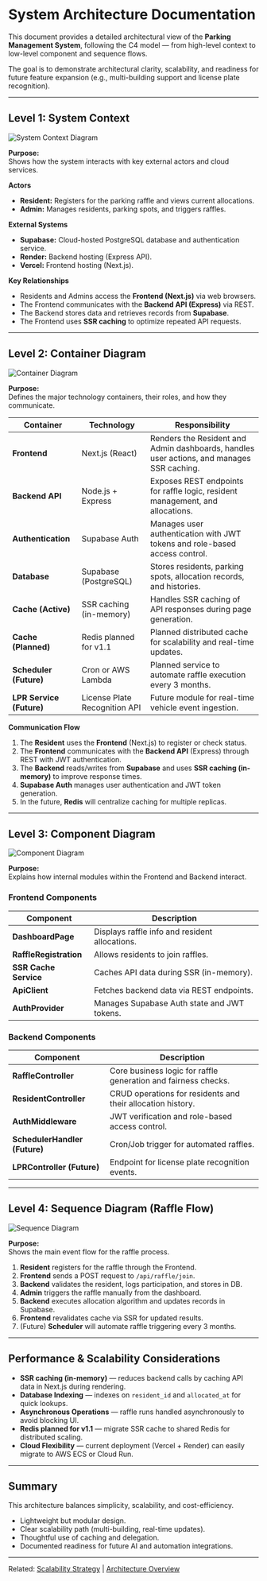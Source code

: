 # System Architecture Documentation

This document provides a detailed architectural view of the **Parking Management System**, following the C4 model — from high-level context to low-level component and sequence flows.

The goal is to demonstrate architectural clarity, scalability, and readiness for future feature expansion (e.g., multi-building support and license plate recognition).

---

## Level 1: System Context

![System Context Diagram](./system-context-diagram.png)

**Purpose:**  
Shows how the system interacts with key external actors and cloud services.

**Actors**

- **Resident:** Registers for the parking raffle and views current allocations.
- **Admin:** Manages residents, parking spots, and triggers raffles.

**External Systems**

- **Supabase:** Cloud-hosted PostgreSQL database and authentication service.
- **Render:** Backend hosting (Express API).
- **Vercel:** Frontend hosting (Next.js).

**Key Relationships**

- Residents and Admins access the **Frontend (Next.js)** via web browsers.
- The Frontend communicates with the **Backend API (Express)** via REST.
- The Backend stores data and retrieves records from **Supabase**.
- The Frontend uses **SSR caching** to optimize repeated API requests.

---

## Level 2: Container Diagram

![Container Diagram](./container-diagram.png)

**Purpose:**  
Defines the major technology containers, their roles, and how they communicate.

| Container                | Technology                    | Responsibility                                                                            |
| ------------------------ | ----------------------------- | ----------------------------------------------------------------------------------------- |
| **Frontend**             | Next.js (React)               | Renders the Resident and Admin dashboards, handles user actions, and manages SSR caching. |
| **Backend API**          | Node.js + Express             | Exposes REST endpoints for raffle logic, resident management, and allocations.            |
| **Authentication**       | Supabase Auth                 | Manages user authentication with JWT tokens and role-based access control.                |
| **Database**             | Supabase (PostgreSQL)         | Stores residents, parking spots, allocation records, and histories.                       |
| **Cache (Active)**       | SSR caching (in-memory)       | Handles SSR caching of API responses during page generation.                              |
| **Cache (Planned)**      | Redis planned for v1.1        | Planned distributed cache for scalability and real-time updates.                          |
| **Scheduler (Future)**   | Cron or AWS Lambda            | Planned service to automate raffle execution every 3 months.                              |
| **LPR Service (Future)** | License Plate Recognition API | Future module for real-time vehicle event ingestion.                                      |

**Communication Flow**

1. The **Resident** uses the **Frontend** (Next.js) to register or check status.
2. The **Frontend** communicates with the **Backend API** (Express) through REST with JWT authentication.
3. The **Backend** reads/writes from **Supabase** and uses **SSR caching (in-memory)** to improve response times.
4. **Supabase Auth** manages user authentication and JWT token generation.
5. In the future, **Redis** will centralize caching for multiple replicas.

---

## Level 3: Component Diagram

![Component Diagram](./component-diagram.png)

**Purpose:**  
Explains how internal modules within the Frontend and Backend interact.

### **Frontend Components**

| Component              | Description                                    |
| ---------------------- | ---------------------------------------------- |
| **DashboardPage**      | Displays raffle info and resident allocations. |
| **RaffleRegistration** | Allows residents to join raffles.              |
| **SSR Cache Service**  | Caches API data during SSR (in-memory).        |
| **ApiClient**          | Fetches backend data via REST endpoints.       |
| **AuthProvider**       | Manages Supabase Auth state and JWT tokens.    |

### **Backend Components**

| Component                     | Description                                                    |
| ----------------------------- | -------------------------------------------------------------- |
| **RaffleController**          | Core business logic for raffle generation and fairness checks. |
| **ResidentController**        | CRUD operations for residents and their allocation history.    |
| **AuthMiddleware**            | JWT verification and role-based access control.                |
| **SchedulerHandler (Future)** | Cron/Job trigger for automated raffles.                        |
| **LPRController (Future)**    | Endpoint for license plate recognition events.                 |

---

## Level 4: Sequence Diagram (Raffle Flow)

![Sequence Diagram](./sequence-diagram.png)

**Purpose:**  
Shows the main event flow for the raffle process.

1. **Resident** registers for the raffle through the Frontend.
2. **Frontend** sends a POST request to `/api/raffle/join`.
3. **Backend** validates the resident, logs participation, and stores in DB.
4. **Admin** triggers the raffle manually from the dashboard.
5. **Backend** executes allocation algorithm and updates records in Supabase.
6. **Frontend** revalidates cache via SSR for updated results.
7. (Future) **Scheduler** will automate raffle triggering every 3 months.

---

## Performance & Scalability Considerations

- **SSR caching (in-memory)** — reduces backend calls by caching API data in Next.js during rendering.
- **Database Indexing** — indexes on `resident_id` and `allocated_at` for quick lookups.
- **Asynchronous Operations** — raffle runs handled asynchronously to avoid blocking UI.
- **Redis planned for v1.1** — migrate SSR cache to shared Redis for distributed scaling.
- **Cloud Flexibility** — current deployment (Vercel + Render) can easily migrate to AWS ECS or Cloud Run.

---

## Summary

This architecture balances simplicity, scalability, and cost-efficiency.

- Lightweight but modular design.
- Clear scalability path (multi-building, real-time updates).
- Thoughtful use of caching and delegation.
- Documented readiness for future AI and automation integrations.

---

Related: [Scalability Strategy](./scalability-and-future.md) | [Architecture Overview](./architecture-overview.md)
